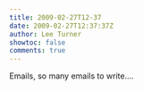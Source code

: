 ```yaml
---
title: 2009-02-27T12-37
date: 2009-02-27T12:37:37Z
author: Lee Turner
showtoc: false
comments: true
---
```


Emails, so many emails to write....

